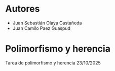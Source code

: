 # Autores
- Juan Sebastián Olaya Castañeda
- Juan Camilo Paez Guaspud
# Polimorfismo y herencia
Tarea de polimorfismo y herencia 23/10/2025
